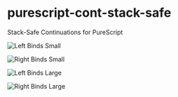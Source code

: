 # purescript-cont-stack-safe
Stack-Safe Continuations for PureScript

![Left Binds Small](https://raw.githubusercontent.com/clinuxrulz/purescript-cont-stack-safe/master/Benchmark/graphs/left-bind-small.png)

![Right Binds Small](https://raw.githubusercontent.com/clinuxrulz/purescript-cont-stack-safe/master/Benchmark/graphs/right-bind-small.png)

![Left Binds Large](https://raw.githubusercontent.com/clinuxrulz/purescript-cont-stack-safe/master/Benchmark/graphs/left-bind-large.png)

![Right Binds Large](https://raw.githubusercontent.com/clinuxrulz/purescript-cont-stack-safe/master/Benchmark/graphs/right-bind-large.png)
